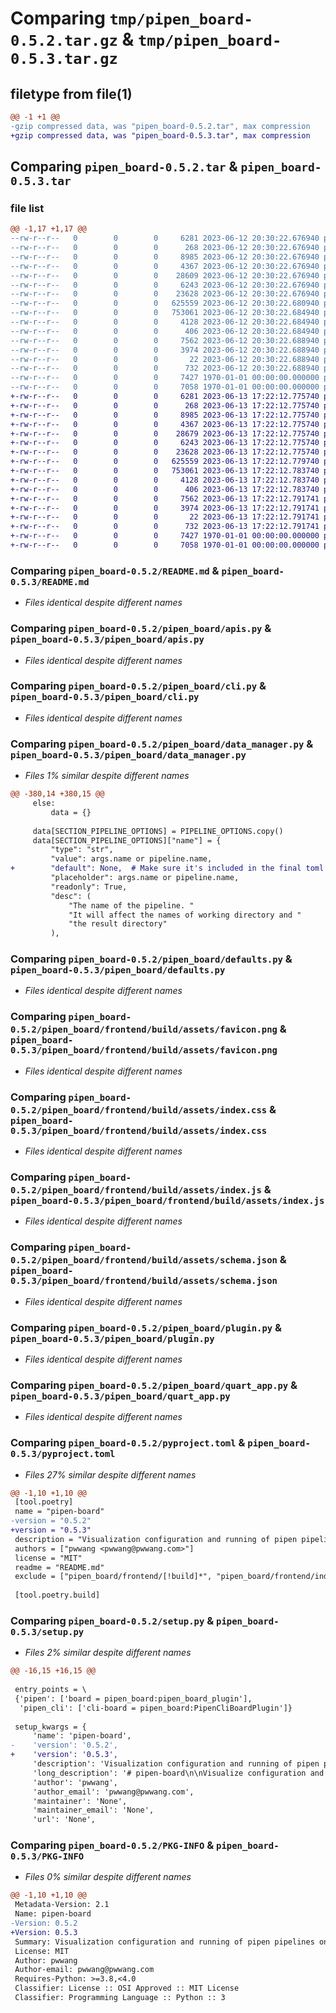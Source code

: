 # Comparing `tmp/pipen_board-0.5.2.tar.gz` & `tmp/pipen_board-0.5.3.tar.gz`

## filetype from file(1)

```diff
@@ -1 +1 @@
-gzip compressed data, was "pipen_board-0.5.2.tar", max compression
+gzip compressed data, was "pipen_board-0.5.3.tar", max compression
```

## Comparing `pipen_board-0.5.2.tar` & `pipen_board-0.5.3.tar`

### file list

```diff
@@ -1,17 +1,17 @@
--rw-r--r--   0        0        0     6281 2023-06-12 20:30:22.676940 pipen_board-0.5.2/README.md
--rw-r--r--   0        0        0      268 2023-06-12 20:30:22.676940 pipen_board-0.5.2/pipen_board/__init__.py
--rw-r--r--   0        0        0     8985 2023-06-12 20:30:22.676940 pipen_board-0.5.2/pipen_board/apis.py
--rw-r--r--   0        0        0     4367 2023-06-12 20:30:22.676940 pipen_board-0.5.2/pipen_board/cli.py
--rw-r--r--   0        0        0    28609 2023-06-12 20:30:22.676940 pipen_board-0.5.2/pipen_board/data_manager.py
--rw-r--r--   0        0        0     6243 2023-06-12 20:30:22.676940 pipen_board-0.5.2/pipen_board/defaults.py
--rw-r--r--   0        0        0    23628 2023-06-12 20:30:22.676940 pipen_board-0.5.2/pipen_board/frontend/build/assets/favicon.png
--rw-r--r--   0        0        0   625559 2023-06-12 20:30:22.680940 pipen_board-0.5.2/pipen_board/frontend/build/assets/index.css
--rw-r--r--   0        0        0   753061 2023-06-12 20:30:22.684940 pipen_board-0.5.2/pipen_board/frontend/build/assets/index.js
--rw-r--r--   0        0        0     4128 2023-06-12 20:30:22.684940 pipen_board-0.5.2/pipen_board/frontend/build/assets/schema.json
--rw-r--r--   0        0        0      406 2023-06-12 20:30:22.684940 pipen_board-0.5.2/pipen_board/frontend/build/index.html
--rw-r--r--   0        0        0     7562 2023-06-12 20:30:22.688940 pipen_board-0.5.2/pipen_board/plugin.py
--rw-r--r--   0        0        0     3974 2023-06-12 20:30:22.688940 pipen_board-0.5.2/pipen_board/quart_app.py
--rw-r--r--   0        0        0       22 2023-06-12 20:30:22.688940 pipen_board-0.5.2/pipen_board/version.py
--rw-r--r--   0        0        0      732 2023-06-12 20:30:22.688940 pipen_board-0.5.2/pyproject.toml
--rw-r--r--   0        0        0     7427 1970-01-01 00:00:00.000000 pipen_board-0.5.2/setup.py
--rw-r--r--   0        0        0     7058 1970-01-01 00:00:00.000000 pipen_board-0.5.2/PKG-INFO
+-rw-r--r--   0        0        0     6281 2023-06-13 17:22:12.775740 pipen_board-0.5.3/README.md
+-rw-r--r--   0        0        0      268 2023-06-13 17:22:12.775740 pipen_board-0.5.3/pipen_board/__init__.py
+-rw-r--r--   0        0        0     8985 2023-06-13 17:22:12.775740 pipen_board-0.5.3/pipen_board/apis.py
+-rw-r--r--   0        0        0     4367 2023-06-13 17:22:12.775740 pipen_board-0.5.3/pipen_board/cli.py
+-rw-r--r--   0        0        0    28679 2023-06-13 17:22:12.775740 pipen_board-0.5.3/pipen_board/data_manager.py
+-rw-r--r--   0        0        0     6243 2023-06-13 17:22:12.775740 pipen_board-0.5.3/pipen_board/defaults.py
+-rw-r--r--   0        0        0    23628 2023-06-13 17:22:12.775740 pipen_board-0.5.3/pipen_board/frontend/build/assets/favicon.png
+-rw-r--r--   0        0        0   625559 2023-06-13 17:22:12.779740 pipen_board-0.5.3/pipen_board/frontend/build/assets/index.css
+-rw-r--r--   0        0        0   753061 2023-06-13 17:22:12.783740 pipen_board-0.5.3/pipen_board/frontend/build/assets/index.js
+-rw-r--r--   0        0        0     4128 2023-06-13 17:22:12.783740 pipen_board-0.5.3/pipen_board/frontend/build/assets/schema.json
+-rw-r--r--   0        0        0      406 2023-06-13 17:22:12.783740 pipen_board-0.5.3/pipen_board/frontend/build/index.html
+-rw-r--r--   0        0        0     7562 2023-06-13 17:22:12.791741 pipen_board-0.5.3/pipen_board/plugin.py
+-rw-r--r--   0        0        0     3974 2023-06-13 17:22:12.791741 pipen_board-0.5.3/pipen_board/quart_app.py
+-rw-r--r--   0        0        0       22 2023-06-13 17:22:12.791741 pipen_board-0.5.3/pipen_board/version.py
+-rw-r--r--   0        0        0      732 2023-06-13 17:22:12.791741 pipen_board-0.5.3/pyproject.toml
+-rw-r--r--   0        0        0     7427 1970-01-01 00:00:00.000000 pipen_board-0.5.3/setup.py
+-rw-r--r--   0        0        0     7058 1970-01-01 00:00:00.000000 pipen_board-0.5.3/PKG-INFO
```

### Comparing `pipen_board-0.5.2/README.md` & `pipen_board-0.5.3/README.md`

 * *Files identical despite different names*

### Comparing `pipen_board-0.5.2/pipen_board/apis.py` & `pipen_board-0.5.3/pipen_board/apis.py`

 * *Files identical despite different names*

### Comparing `pipen_board-0.5.2/pipen_board/cli.py` & `pipen_board-0.5.3/pipen_board/cli.py`

 * *Files identical despite different names*

### Comparing `pipen_board-0.5.2/pipen_board/data_manager.py` & `pipen_board-0.5.3/pipen_board/data_manager.py`

 * *Files 1% similar despite different names*

```diff
@@ -380,14 +380,15 @@
     else:
         data = {}
 
     data[SECTION_PIPELINE_OPTIONS] = PIPELINE_OPTIONS.copy()
     data[SECTION_PIPELINE_OPTIONS]["name"] = {
         "type": "str",
         "value": args.name or pipeline.name,
+        "default": None,  # Make sure it's included in the final toml
         "placeholder": args.name or pipeline.name,
         "readonly": True,
         "desc": (
             "The name of the pipeline. "
             "It will affect the names of working directory and "
             "the result directory"
         ),
```

### Comparing `pipen_board-0.5.2/pipen_board/defaults.py` & `pipen_board-0.5.3/pipen_board/defaults.py`

 * *Files identical despite different names*

### Comparing `pipen_board-0.5.2/pipen_board/frontend/build/assets/favicon.png` & `pipen_board-0.5.3/pipen_board/frontend/build/assets/favicon.png`

 * *Files identical despite different names*

### Comparing `pipen_board-0.5.2/pipen_board/frontend/build/assets/index.css` & `pipen_board-0.5.3/pipen_board/frontend/build/assets/index.css`

 * *Files identical despite different names*

### Comparing `pipen_board-0.5.2/pipen_board/frontend/build/assets/index.js` & `pipen_board-0.5.3/pipen_board/frontend/build/assets/index.js`

 * *Files identical despite different names*

### Comparing `pipen_board-0.5.2/pipen_board/frontend/build/assets/schema.json` & `pipen_board-0.5.3/pipen_board/frontend/build/assets/schema.json`

 * *Files identical despite different names*

### Comparing `pipen_board-0.5.2/pipen_board/plugin.py` & `pipen_board-0.5.3/pipen_board/plugin.py`

 * *Files identical despite different names*

### Comparing `pipen_board-0.5.2/pipen_board/quart_app.py` & `pipen_board-0.5.3/pipen_board/quart_app.py`

 * *Files identical despite different names*

### Comparing `pipen_board-0.5.2/pyproject.toml` & `pipen_board-0.5.3/pyproject.toml`

 * *Files 27% similar despite different names*

```diff
@@ -1,10 +1,10 @@
 [tool.poetry]
 name = "pipen-board"
-version = "0.5.2"
+version = "0.5.3"
 description = "Visualization configuration and running of pipen pipelines on the web"
 authors = ["pwwang <pwwang@pwwang.com>"]
 license = "MIT"
 readme = "README.md"
 exclude = ["pipen_board/frontend/[!build]*", "pipen_board/frontend/index.html"]
 
 [tool.poetry.build]
```

### Comparing `pipen_board-0.5.2/setup.py` & `pipen_board-0.5.3/setup.py`

 * *Files 2% similar despite different names*

```diff
@@ -16,15 +16,15 @@
 
 entry_points = \
 {'pipen': ['board = pipen_board:pipen_board_plugin'],
  'pipen_cli': ['cli-board = pipen_board:PipenCliBoardPlugin']}
 
 setup_kwargs = {
     'name': 'pipen-board',
-    'version': '0.5.2',
+    'version': '0.5.3',
     'description': 'Visualization configuration and running of pipen pipelines on the web',
     'long_description': '# pipen-board\n\nVisualize configuration and running of [pipen][1] pipelines on the web.\n\n## Installation\n\n```bash\npip install pipen-board\n```\n\n## Usage\n\n```bash\n$ pipen board --help\nUsage: pipen board [options] <pipeline> -- [pipeline options]\n\nVisualize configuration and running of pipen pipelines on the web\n\nRequired Arguments:\n  pipeline              The pipeline and the CLI arguments to run the pipeline. For the\n                        pipeline either `/path/to/pipeline.py:<pipeline>` or\n                        `<module.submodule>:<pipeline>` `<pipeline>` must be an instance of\n                        `Pipen` and running the pipeline should be called under `__name__ ==\n                        \'__main__\'.\n\nOptions:\n  -h, --help            show help message and exit\n  --port PORT           Port to serve the UI wizard [default: 18521]\n  --name NAME           The name of the pipeline. Default to the pipeline class name. You\n                        can use a different name to associate with a different set of\n                        configurations.\n  --additional FILE     Additional arguments for the pipeline, in YAML, INI, JSON or TOML\n                        format. Can have sections `ADDITIONAL_OPTIONS` and `RUNNING_OPTIONS`\n  --dev                 Run the pipeline in development mode. This will print verbosal\n                        logging information and reload the pipeline if a new instantce\n                        starts when page reloads.\n  --root ROOT           The root directory of the pipeline. [default: .]\n  --loglevel {auto,debug,info,warning,error,critical}\n                        Logging level. If `auto`, set to `debug` if `--dev` is set,\n                        otherwise `info` [default: auto]\n```\n\n## Describing arguments in docstring\n\n### Docstring schema\n\n```python\nclass ProcessOrProcessGroup:\n    """Short summary\n\n    Long description\n    Long description\n\n    Args:\n        arg1 (<metadata>): description\n            - subarg1 (<metadata>): description\n            - subarg2 (<metadata>): description\n        arg2 (<metadata>): description\n\n    <Other Sections>:\n        <content>\n    """\n```\n\nThe metadata can have multiple attributes, separated by semicolon (`;`). For example:\n\n```\narg1 (action=ns;required): description\n```\n\n### Marks\n\nYou can mark a process using `pipen.utils.mark(<mark>=<value>)` as a decorator to decorate a process. For example:\n\n```python\nfrom pipen import Proc\nfrom pipen.utils import mark\n\n@mark(board_config_no_input=True)\nclass MyProc(Proc):\n    pass\n```\n\nAvailable marks:\n\n- `board_config_no_input`: Whether to show the input section for the process in configuation page. Only affects the start processes. Default to `False`.\n- `board_config_hidden`: Whether to hide the process options in the configuration page. Note that the process is still visible in the process list. Default to `False`.\n\n### Metadata for arguments\n\n\n| Name     | Description | Allowed values |\n| -------- | ----------- | -------------- |\n| `action` | Like the `action` argument in [`argx`][2]*. | `store_true`, `store_false`, `ns`, `namespace`, `append`, `extend`, `clear_append`, `clear_extend` (other values are allowed but ignore, they may be effective for CLI use) |\n| `btype`  | Board type (option type specified directly). If specified, `action` will be ignored | `ns`, `choice`, `mchoice`, `array`, `list`, `json`, `int`, `float`, `bool`, `str`, `text`, `auto`* |\n| `type` | Fallback for `action` and `btype` | Same as `btype` |\n| `flag` | Fallback for `action=store_true` | No values needed |\n| `text`/`mline`/`mlines` | Shortcut for `btype=text` | No values needed |\n| `ns`/`namespace` | Shortcut for `btype=ns` | No values needed |\n| `choices`/`choice` | Shortcut for `btype=choice` | No values needed |\n| `mchoices`/`mchoice` | Shortcut for `btype=mchoice` | No values needed |\n| `array`/`list` | Shortcut for `btype=array`/`btype=list` | No values needed |\n| `choices`/`choice` | Shortcut for `btype=choice` | No values needed |\n| `mchoices`/`mchoice` | Shortcut for `btype=mchoice` | No values needed |\n| `order` | The order of the argument in the UI. | Any integer |\n| `readonly` | Whether the argument is readonly. | No values needed (True if specified, otherwise False) |\n| `required` | Whether the argument is required. | No values needed (True if specified, otherwise False) |\n| `placeholder` | The placeholder in the UI for the argument. | Any string |\n| `bitype` | The type of the elements in an array or list. | `int`, `float`, `bool`, `str`, `json`, `auto`* |\n| `itype` | Fallback for `bitype` | Same as `bitype` |\n\n- `argx*`: An argument parser for Python, compatible with `argparse`.\n- `auto*`: Automatically infer the type from a string value.\n  - Any of `True`, `TRUE`, `true`, `False`, `FALSE`, `false` will be inferred as a `bool` value.\n  - Any of `None`, `NONE`, `none`, `null`, `NULL` will be inferred as `None`.\n  - Any integers will be inferred as `int`.\n  - Any floats will be inferred as `float`.\n  - Try to parse the value as JSON. If succeed, the value will be inferred as `json`.\n  - Otherwise, the value will be inferred as `str`.\n\n### Types of options in the UI\n\nThe type of an option in the UI is determined by the `btype`, `action` or `type` metadata. If neither is specified, a `PlainText` will be used.\n\n- `BoolOption`: Shown as a switch\n- `TextOption`: Shown as a textarea (allow multiple lines)\n- `ChoiceOption`: Shown as a dropdown list (`subarg1` and `subarg2` in the example above are used as the choices)\n- `MChoiceOption`: Shown as a multiple choice list (`subarg1` and `subarg2` in the example above are used as the choices)\n- `JsonOption`: Shown as a textarea, but the value will be validated and parsed as JSON\n- `ArrayOption`: Shown as a tag input. Items can be added or removed.\n- `AutoOption`: Shown as a 1-row textarea, and the value will be parsed automatically\n- `PlainText`: Shown as a plain text. No validation or parsing will be performed.\n- `MoreLikeOption`: Show as a box with buttons to add or remove sub-options. It\'s usally used together with `ns` type. If there is a sub-option under the option in the docstring wrapped by `<...>`, it indicates that we may have more sub-options.\n\n\n[1]: https://github.com/pwwang/pipen\n[2]: https://github.com/pwwang/argx\n',
     'author': 'pwwang',
     'author_email': 'pwwang@pwwang.com',
     'maintainer': 'None',
     'maintainer_email': 'None',
     'url': 'None',
```

### Comparing `pipen_board-0.5.2/PKG-INFO` & `pipen_board-0.5.3/PKG-INFO`

 * *Files 0% similar despite different names*

```diff
@@ -1,10 +1,10 @@
 Metadata-Version: 2.1
 Name: pipen-board
-Version: 0.5.2
+Version: 0.5.3
 Summary: Visualization configuration and running of pipen pipelines on the web
 License: MIT
 Author: pwwang
 Author-email: pwwang@pwwang.com
 Requires-Python: >=3.8,<4.0
 Classifier: License :: OSI Approved :: MIT License
 Classifier: Programming Language :: Python :: 3
```

